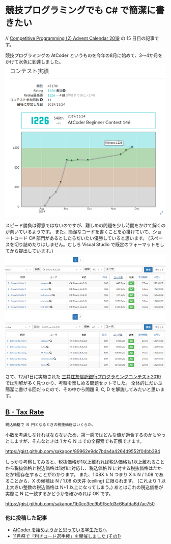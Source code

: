 # 競技プログラミングでも C# で簡潔に書きたい
// [Competitive Programming (2) Advent Calendar 2019](https://adventar.org/calendars/4587) の 15 日目の記事です。

競技プログラミングの AtCoder というものを今年の8月に始めて、3～4か月をかけて水色に到達しました。
![](Images/20191124-Rating.png)

スピード勝負は得意ではないのですが、難しめの問題を少し時間をかけて解くのが向いているようです。
また、簡潔なコードを書くことを心掛けていて、ショートコード C# 部門があるとしたらだいたい優勝していると思います。
(スペースを切り詰めたりはしません。むしろ Visual Studio で既定のフォーマットをしてから提出しています。)
![](Images/20191201-E.png)
![](Images/20191201-F.png)

さて、12月1日に実施された [三井住友信託銀行プログラミングコンテスト2019](https://atcoder.jp/contests/sumitrust2019) では別解が多く見つかり、考察を楽しめる問題セットでした。
全体的にだいぶ簡潔に書ける回だったので、その中から問題 B, C, D を解説してみたいと思います。

## [B - Tax Rate](https://atcoder.jp/contests/sumitrust2019/tasks/sumitb2019_b)

```
税込価格で N 円となるときの税抜価格はいくらか。
```

小数を考慮しなければならないため、第一感ではどんな値が適合するのかもやっとしますが、そんなときは 1 から N までの全探索でも正解できます。

https://gist.github.com/sakapon/89962e9dc7bda4a4264d9552f04bb394

しっかり考察してみると、税抜価格が1以上離れれば税込価格も1以上離れることから税抜価格と税込価格は1対1に対応し、税込価格 N に対する税抜価格はたかだか1個存在することがわかります。
また、1.08X ≥ N つまり X ≥ N / 1.08 であることから、X の候補は N / 1.08 の天井 (ceiling) に限られます。
(これより 1 以上大きい整数の税込価格は N+1 以上になってしまう。)
あとはこれの税込価格が実際に N に一致するかどうかを確かめれば OK です。

https://gist.github.com/sakapon/1b0cc3ec9b9f5efd3c66afda6d7ac750

### 他に投稿した記事
- [AtCoder を始めようかと思っている学生たちへ](https://blog.kcg.ne.jp/futurelab/2019/10/04/atcoder/)
- [11月祭で「利きコード選手権」を開催しました (その1)](https://blog.kcg.ne.jp/futurelab/2019/11/18/kikicode/)
